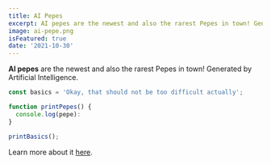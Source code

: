 ```yaml
---
title: AI Pepes
excerpt: AI pepes are the newest and also the rarest Pepes in town! Generated by Artificial Intelligence.
image: ai-pepe.png
isFeatured: true
date: '2021-10-30'
---
```


**AI pepes** are the newest and also the rarest Pepes in town! Generated by Artificial Intelligence.

```js
const basics = 'Okay, that should not be too difficult actually';

function printPepes() {
  console.log(pepe):
}

printBasics();
```

Learn more about it [here](https://www.youtube.com/watch?v=dQw4w9WgXcQ).
